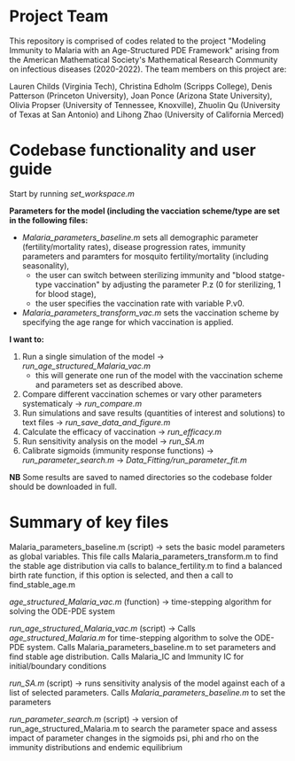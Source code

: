 # Project Team

This repository is comprised of codes related to the project "Modeling Immunity to Malaria with an Age-Structured PDE Framework" arising from the American Mathematical Society's Mathematical Research Community on infectious diseases (2020-2022). The team members on this project are:

Lauren Childs (Virginia Tech), Christina Edholm (Scripps College), Denis Patterson (Princeton University), Joan Ponce (Arizona State University), Olivia Propser (University of Tennessee, Knoxville), Zhuolin Qu (University of Texas at San Antonio) and Lihong Zhao (University of California Merced)

# Codebase functionality and user guide

Start by running _set_workspace.m_

**Parameters for the model (including the vacciation scheme/type are set in the following files:**

- _Malaria_parameters_baseline.m_ sets all demographic parameter (fertility/mortality rates), disease progression rates, immunity parameters and paramters for mosquito fertility/mortality (including seasonality),
  - the user can switch between sterilizing immunity and "blood statge-type vaccination" by adjusting the parameter P.z (0 for sterilizing, 1 for blood stage),
  - the user specifies the vaccination rate with variable P.v0.
- _Malaria_parameters_transform_vac.m_ sets the vaccination scheme by specifying the age range for which vaccination is applied.

**I want to:**

1. Run a single simulation of the model -> _run_age_structured_Malaria_vac.m_
    - this will generate one run of the model with the vaccination scheme and parameters set as described above.
2. Compare different vaccination schemes or vary other parameters systematicaly -> _run_compare.m_
3. Run simulations and save results (quantities of interest and solutions) to text files -> _run_save_data_and_figure.m_
4. Calculate the efficacy of vaccination -> _run_efficacy.m_
5. Run sensitivity analysis on the model -> _run_SA.m_
6. Calibrate sigmoids (immunity response functions) -> _run_parameter_search.m_ -> _Data_Fitting/run_parameter_fit.m_

**NB** Some results are saved to named directories so the codebase folder should be downloaded in full.

# Summary of key files

Malaria_parameters_baseline.m (script) -> sets the basic model parameters as global variables. This file calls Malaria_parameters_transform.m to find the stable age distribution via calls to balance_fertility.m to find a balanced birth rate function, if this option is selected, and then a call to find_stable_age.m

_age_structured_Malaria_vac.m_ (function) -> time-stepping algorithm for solving the ODE-PDE system

_run_age_structured_Malaria_vac.m_ (script) -> Calls _age_structured_Malaria.m_ for time-stepping algorithm to solve the ODE-PDE system. Calls Malaria_parameters_baseline.m to set parameters and find stable age distribution. Calls Malaria_IC and Immunity IC for initial/boundary conditions

_run_SA.m_ (script) -> runs sensitivity analysis of the model against each of a list of selected parameters. Calls _Malaria_parameters_baseline.m_ to set the parameters

_run_parameter_search.m_ (script) -> version of run_age_structured_Malaria.m to search the parameter space and assess impact of parameter changes in the sigmoids psi, phi and rho on the immunity distributions and endemic equilibrium













